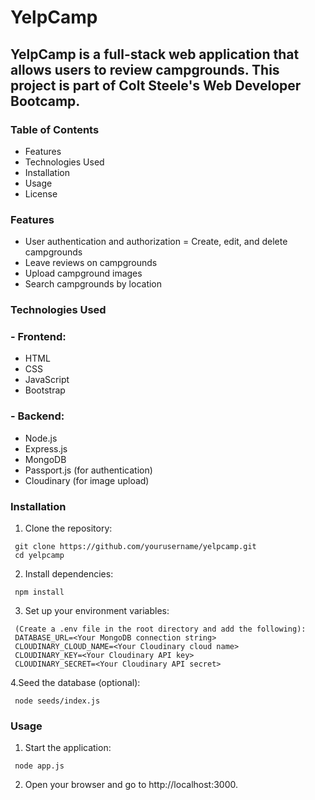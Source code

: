 # YelpCamp
## YelpCamp is a full-stack web application that allows users to review campgrounds. This project is part of Colt Steele's Web Developer Bootcamp.
###  Table of Contents
  - Features
  - Technologies Used
  - Installation
  - Usage
  - License

### Features
  - User authentication and authorization
  = Create, edit, and delete campgrounds
  - Leave reviews on campgrounds
  - Upload campground images
  - Search campgrounds by location

### Technologies Used
### - Frontend:

  - HTML
  - CSS
  - JavaScript
  - Bootstrap

### - Backend:

  - Node.js
  - Express.js
  - MongoDB
  - Passport.js (for authentication)
  - Cloudinary (for image upload)

### Installation

1. Clone the repository:
  ```
   git clone https://github.com/yourusername/yelpcamp.git
   cd yelpcamp
  ```
2. Install dependencies:
  ```
   npm install
  ```

3. Set up your environment variables:
  ```
   (Create a .env file in the root directory and add the following):
   DATABASE_URL=<Your MongoDB connection string>
   CLOUDINARY_CLOUD_NAME=<Your Cloudinary cloud name>
   CLOUDINARY_KEY=<Your Cloudinary API key>
   CLOUDINARY_SECRET=<Your Cloudinary API secret>
  ```
4.Seed the database (optional):
  ```
   node seeds/index.js
  ```

### Usage
1. Start the application:
  ```
   node app.js
  ```
2. Open your browser and go to http://localhost:3000.

